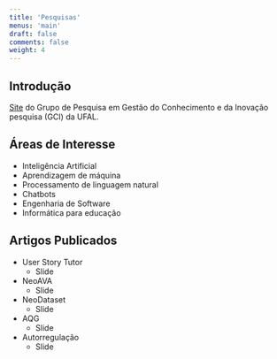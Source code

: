 ```yaml
---
title: 'Pesquisas'
menus: 'main'
draft: false
comments: false
weight: 4
---
```


## Introdução

[Site](https://sites.google.com/view/grupogci) do Grupo de Pesquisa em Gestão do Conhecimento e da Inovação pesquisa (GCI) da UFAL.

## Áreas de Interesse

* Inteligência Artificial
* Aprendizagem de máquina
* Processamento de linguagem natural
* Chatbots
* Engenharia de Software
* Informática para educação


 ## Artigos Publicados

* User Story Tutor
  - Slide
* NeoAVA
  - Slide
* NeoDataset
  - Slide
* AQG
  - Slide
* Autorregulação
  - Slide
 

 
